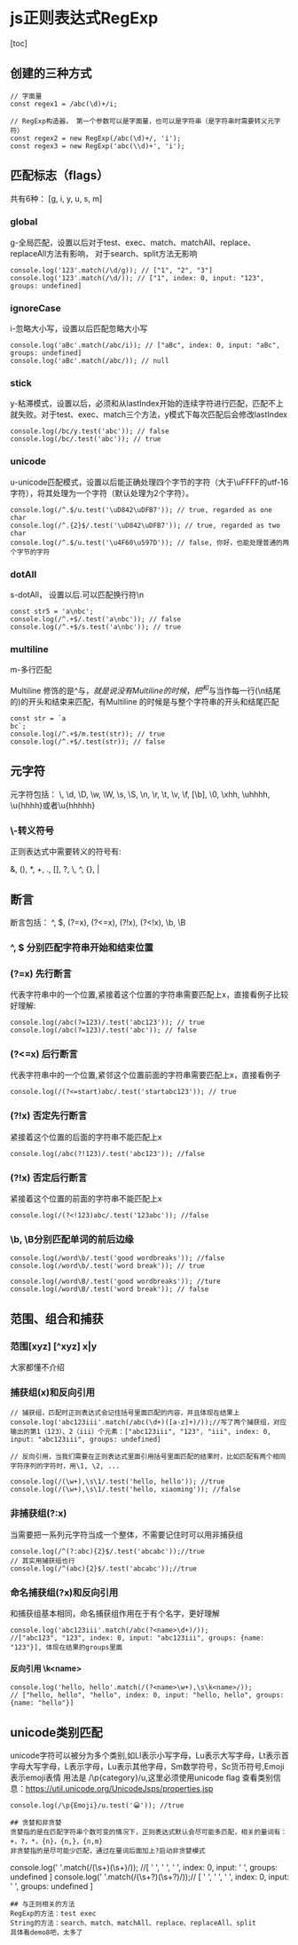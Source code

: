 #  js正则表达式RegExp
[toc]
## 创建的三种方式
```
// 字面量
const regex1 = /abc(\d)+/i;

// RegExp构造器， 第一个参数可以是字面量，也可以是字符串（是字符串时需要转义元字符）
const regex2 = new RegExp(/abc(\d)+/, 'i');
const regex3 = new RegExp('abc(\\d)+', 'i');
```
## 匹配标志（flags）
共有6种： [g, i, y, u, s, m]
### global
g-全局匹配，设置以后对于test、exec、match、matchAll、replace、replaceAll方法有影响， 对于search、split方法无影响
```
console.log('123'.match(/\d/g)); // ["1", "2", "3"]
console.log('123'.match(/\d/)); // ["1", index: 0, input: "123", groups: undefined]
```
### ignoreCase
i-忽略大小写，设置以后匹配忽略大小写
```
console.log('aBc'.match(/abc/i)); // ["aBc", index: 0, input: "aBc", groups: undefined]
console.log('aBc'.match(/abc/)); // null
```
### stick
y-粘滞模式，设置以后，必须和从lastIndex开始的连续字符进行匹配，匹配不上就失败。对于test、exec、match三个方法，y模式下每次匹配后会修改lastIndex
```
console.log(/bc/y.test('abc')); // false
console.log(/bc/.test('abc')); // true
```
### unicode
u-unicode匹配模式，设置以后能正确处理四个字节的字符（大于\uFFFF的utf-16字符），将其处理为一个字符（默认处理为2个字符）。
```
console.log(/^.$/u.test('\uD842\uDFB7')); // true, regarded as one char
console.log(/^.{2}$/.test('\uD842\uDFB7')); // true, regarded as two char
console.log(/^.$/u.test('\u4F60\u597D')); // false, 你好，也能处理普通的两个字节的字符
```

### dotAll
s-dotAll， 设置以后.可以匹配换行符\n
```
const str5 = 'a\nbc';
console.log(/^.+$/.test('a\nbc')); // false
console.log(/^.+$/s.test('a\nbc')); // true
```

### multiline
m-多行匹配

Multiline 修饰的是^与$，就是说没有Multiline的时候，把^和$与当作每一行(\n结尾的)的开头和结束来匹配，有Multiline 的时候是与整个字符串的开头和结尾匹配
```
const str = `a
bc`;
console.log(/^.+$/m.test(str)); // true
console.log(/^.+$/.test(str)); // false
```

## 元字符
元字符包括： \\, \d, \D, \w, \W, \s, \S, \n, \r, \t, \v, \f, [\b], \0, \xhh, \uhhhh, \u{hhhh}或者\u{hhhhh} 
### \\-转义符号
正则表达式中需要转义的符号有:

&, (), *, +, ., [], ?, \\, ^, {}, |

## 断言
断言包括： ^, $, (?=x), (?<=x), (?!x), (?<!x), \b, \B
### ^, $ 分别匹配字符串开始和结束位置

### (?=x) 先行断言
代表字符串中的一个位置,紧接着这个位置的字符串需要匹配上x，直接看例子比较好理解:
```
console.log(/abc(?=123)/.test('abc123')); // true
console.log(/abc(?=123)/.test('abc')); // false
```
### (?<=x) 后行断言
代表字符串中的一个位置,紧邻这个位置前面的字符串需要匹配上x，直接看例子
```
console.log(/(?<=start)abc/.test('startabc123')); // true
```
### (?!x) 否定先行断言
紧接着这个位置的后面的字符串不能匹配上x
```
console.log(/abc(?!123)/.test('abc123')); //false
```
### (?!x) 否定后行断言
紧接着这个位置的前面的字符串不能匹配上x
```
console.log(/(?<!123)abc/.test('123abc')); //false
```

###  \b, \B分别匹配单词的前后边缘
```
console.log(/word\b/.test('good wordbreaks')); //false
console.log(/word\b/.test('word break')); // true

console.log(/word\B/.test('good wordbreaks')); //ture
console.log(/word\B/.test('word break')); // false
```
## 范围、组合和捕获
### 范围[xyz] [^xyz] x|y
大家都懂不介绍

### 捕获组(x)和反向引用
```
// 捕获组，匹配时正则表达式会记住括号里面匹配的内容，并且体现在结果上
console.log('abc123iii'.match(/abc(\d+)([a-z]+)/));//写了两个捕获组，对应输出的第1（123）、2（iii）个元素：["abc123iii", "123", "iii", index: 0, input: "abc123iii", groups: undefined]

// 反向引用，当我们需要在正则表达式里面引用括号里面匹配的结果时，比如匹配有两个相同字符序列的字符时，用\1, \2, ...

console.log(/(\w+),\s\1/.test('hello, hello')); //true
console.log(/(\w+),\s\1/.test('hello, xiaoming')); //false
```
### 非捕获组(?:x)
当需要把一系列元字符当成一个整体，不需要记住时可以用非捕获组
```
console.log(/^(?:abc){2}$/.test('abcabc'));//true
// 其实用捕获组也行
console.log(/^(abc){2}$/.test('abcabc'));//true
```
### 命名捕获组(?<name>x)和反向引用
和捕获组基本相同，命名捕获组作用在于有个名字，更好理解
```
console.log('abc123iii'.match(/abc(?<name>\d+)/));
//["abc123", "123", index: 0, input: "abc123iii", groups: {name: "123"}], 体现在结果的groups里面
```
#### 反向引用 \k\<name>
```
console.log('hello, hello'.match(/(?<name>\w+),\s\k<name>/));
// ["hello, hello", "hello", index: 0, input: "hello, hello", groups: {name: "hello"}]
```
## unicode类别匹配
unicode字符可以被分为多个类别,如Ll表示小写字母，Lu表示大写字母，Lt表示首字母大写字母，L表示字母，Lu表示其他字母，Sm数学符号，Sc货币符号,Emoji表示emoji表情
用法是 /\p{category}/u,这里必须使用unicode flag
查看类别信息：https://util.unicode.org/UnicodeJsps/properties.jsp

```
console.log(/\p{Emoji}/u.test('😀')); //true

## 贪婪和非贪婪
贪婪指的是在匹配字符串个数可变的情况下，正则表达式默认会尽可能多匹配，相关的量词有： +，?，*，{n}，{n,}，{n,m}
非贪婪指的是尽可能少匹配，通过在量词后面加上?启动非贪婪模式
```
console.log('    '.match(/(\s+)(\s+)/)); //[ '    ', '   ', ' ', index: 0, input: '    ', groups: undefined ]
console.log('    '.match(/(\s+?)(\s+?)/));// [ '  ', ' ', ' ', index: 0, input: '    ', groups: undefined ]
```
## 与正则相关的方法
RegExp的方法：test exec
String的方法：search、match、matchAll、replace、replaceAll、split
具体看demo8吧，太多了
